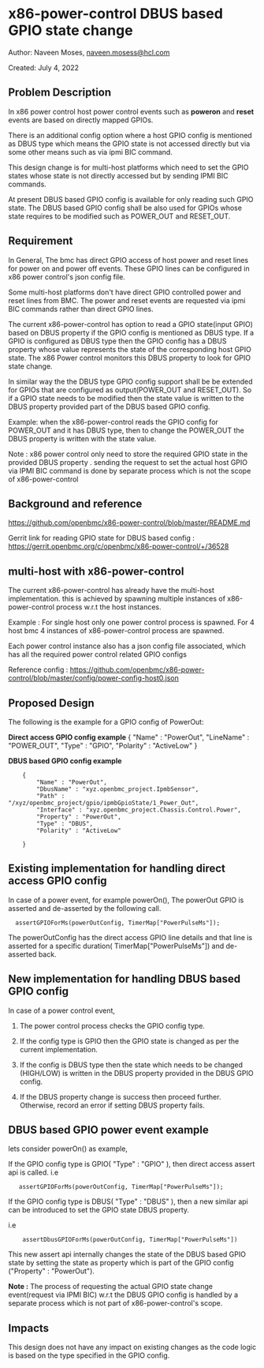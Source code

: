 # x86-power-control DBUS based GPIO state change

Author:
  Naveen Moses, naveen.mosess@hcl.com

Created:
  July 4, 2022

## Problem Description
In x86 power control host power control events such as
**poweron** and **reset** events are based on directly mapped GPIOs.

There is an additional config option where a host GPIO config is mentioned
as DBUS type which means the GPIO state is not accessed directly
but via some other means such as via ipmi BIC command.

This design change is for multi-host platforms which need to set
the GPIO states whose state is not directly accessed but
 by sending IPMI BIC commands.

At present DBUS based GPIO config is available for only
reading such GPIO state. The DBUS based GPIO config shall be also
used for GPIOs whose state requires to be modified such as POWER_OUT and RESET_OUT.

## Requirement
In General, The bmc has direct GPIO access of host power and reset lines for
 power on and power off events.
These GPIO lines can be configured in x86 power control's json config file.

Some multi-host platforms don't have direct GPIO controlled power and reset
lines from BMC. The power and reset events are requested via ipmi BIC
commands rather than direct GPIO lines.

The current x86-power-control has option to read a GPIO state(input GPIO)
based on DBUS property if the GPIO config is mentioned as DBUS type. If a GPIO
is configured as DBUS type then the GPIO config has a DBUS property whose value
represents the state of the corresponding host GPIO state. The x86 Power
control monitors this DBUS property to look for GPIO state change.

In similar way the the DBUS type GPIO config support shall be be extended for
GPIOs that are configured as output(POWER_OUT and RESET_OUT). So if a GPIO
state needs to be modified then the state value is written to the DBUS
property provided part of the DBUS based GPIO config.

Example:
when the x86-power-control reads the GPIO config for POWER_OUT and it has DBUS type,
then to change the POWER_OUT the DBUS property is written with the state value.

Note : x86 power control only need to store the required GPIO state in
the provided DBUS property . sending the request to set the actual host
GPIO via IPMI BIC command is done by separate process which is not the
scope of x86-power-control

## Background and reference

https://github.com/openbmc/x86-power-control/blob/master/README.md

Gerrit link for reading GPIO state for DBUS based config :
https://gerrit.openbmc.org/c/openbmc/x86-power-control/+/36528

## multi-host with x86-power-control

  The current x86-power-control has already have the multi-host implementation.
  this is achieved by spawning multiple instances of x86-power-control process
  w.r.t the host instances.

  Example :
  For single host only one power control process is spawned.
  For 4 host bmc 4 instances of x86-power-control process are spawned.

  Each power control instance also has a json config file associated, which has
   all the required power control related GPIO configs

  Reference config : https://github.com/openbmc/x86-power-control/blob/master/config/power-config-host0.json

## Proposed Design

The following is the example for a GPIO config of PowerOut:

**Direct access GPIO config example**
    {
        "Name" : "PowerOut",
        "LineName" : "POWER_OUT",
        "Type" : "GPIO",
        "Polarity" : "ActiveLow"
    }

**DBUS based GPIO config example**

```
    {
        "Name" : "PowerOut",
        "DbusName" : "xyz.openbmc_project.IpmbSensor",
        "Path" : "/xyz/openbmc_project/gpio/ipmbGpioState/1_Power_Out",
        "Interface" : "xyz.openbmc_project.Chassis.Control.Power",
        "Property" : "PowerOut",
        "Type" : "DBUS",
        "Polarity" : "ActiveLow"

    }
```


## Existing implementation for handling direct access GPIO config

  In case of a power event, for example powerOn(), The powerOut GPIO is
  asserted and de-asserted by the following call.

```
  assertGPIOForMs(powerOutConfig, TimerMap["PowerPulseMs"]);

```
  The powerOutConfig has the direct access GPIO line details
  and that line is asserted for a specific duration( TimerMap["PowerPulseMs"])
  and de-asserted back.

## New implementation for handling DBUS based GPIO config

 In case of a power control event,

1. The power control process checks the GPIO config type.

2. If the config type is GPIO then the GPIO state is changed as per
the current implementation.

3. If the config is DBUS type then the state which needs to be changed (HIGH/LOW)
 is written in the DBUS property provided in the DBUS GPIO config.

4. If the DBUS property change is success then proceed further.
   Otherwise, record an error if setting DBUS property fails.

## DBUS based GPIO power event example

 lets consider powerOn() as example,

If the GPIO config type is GPIO( "Type" : "GPIO" ), then direct access assert api
is called.
i.e
```
   assertGPIOForMs(powerOutConfig, TimerMap["PowerPulseMs"]);
```

If the GPIO config type is DBUS( "Type" : "DBUS" ), then a new similar api
  can be introduced to set the GPIO state DBUS property.

i.e
```
    assertDbusGPIOForMs(powerOutConfig, TimerMap["PowerPulseMs"])
```

This new assert api internally changes the state of the DBUS based GPIO state
by setting the state as property which is part of the GPIO config
("Property" : "PowerOut").

**Note :**
  The process of requesting the actual GPIO state change event(request via
  IPMI BIC) w.r.t the DBUS GPIO config is handled by a separate process which
  is not part of x86-power-control's scope.

## Impacts
This design does not have any impact on existing changes as
the code logic is based on the type specified in the GPIO config.